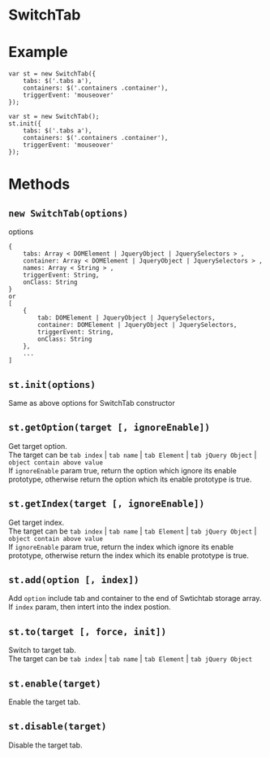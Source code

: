# SwitchTab

# Example
```
var st = new SwitchTab({
    tabs: $('.tabs a'),
    containers: $('.containers .container'),
    triggerEvent: 'mouseover'
});
```

```
var st = new SwitchTab();
st.init({
    tabs: $('.tabs a'),
    containers: $('.containers .container'),
    triggerEvent: 'mouseover'
});
```

# Methods

##  `new SwitchTab(options)`
options
```
{
    tabs: Array < DOMElement | JqueryObject | JquerySelectors > ,
    container: Array < DOMElement | JqueryObject | JquerySelectors > ,
    names: Array < String > ,
    triggerEvent: String,
    onClass: String
}
or
[
    {
        tab: DOMElement | JqueryObject | JquerySelectors,
        container: DOMElement | JqueryObject | JquerySelectors,
        triggerEvent: String,
        onClass: String
    },
    ...
]

```

## `st.init(options)`
Same as above options for SwitchTab constructor 

## `st.getOption(target [, ignoreEnable])`
Get target option.<br>
The target can be `tab index` | `tab name` | `tab Element` | `tab jQuery Object` | `object contain above value`<br>
If `ignoreEnable` param true, return the option which ignore its enable prototype, otherwise return the option which its enable prototype is true.

## `st.getIndex(target [, ignoreEnable])`
Get target index.<br>
The target can be `tab index` | `tab name` | `tab Element` | `tab jQuery Object` | `object contain above value`<br>
If `ignoreEnable` param true, return the index which ignore its enable prototype, otherwise return the index which its enable prototype is true.

## `st.add(option [, index])`
Add `option` include tab and container to the end of Swtichtab storage array.<br>
If `index` param, then intert into the index postion.

## `st.to(target [, force, init])`
Switch to target tab.<br>
The target can be `tab index` | `tab name` | `tab Element` | `tab jQuery Object`

## `st.enable(target)`
Enable the target tab.

## `st.disable(target)`
Disable the target tab.
